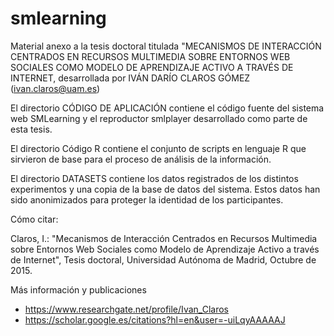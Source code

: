# smlearning

Material anexo a la tesis doctoral titulada "MECANISMOS DE INTERACCIÓN CENTRADOS EN RECURSOS MULTIMEDIA SOBRE ENTORNOS WEB SOCIALES COMO MODELO DE APRENDIZAJE ACTIVO A TRAVÉS DE INTERNET, desarrollada por IVÁN DARÍO CLAROS GÓMEZ (ivan.claros@uam.es)

El directorio CÓDIGO DE APLICACIÓN contiene el código fuente del sistema web SMLearning y el reproductor smlplayer desarrollado como parte de esta tesis. 

El directorio Código R contiene el conjunto de scripts en lenguaje R que sirvieron de base para el proceso de análisis de la información. 

El directorio DATASETS contiene los datos registrados de los distintos experimentos y una copia de la base de datos del sistema. Estos datos han sido anonimizados para proteger la identidad de los participantes. 

Cómo citar:

Claros, I.: "Mecanismos de Interacción Centrados en Recursos Multimedia sobre Entornos Web Sociales como Modelo de Aprendizaje Activo a través de Internet", Tesis doctoral, Universidad Autónoma de Madrid, Octubre de 2015.

Más información y publicaciones

- https://www.researchgate.net/profile/Ivan_Claros
- https://scholar.google.es/citations?hl=en&user=-uiLqyAAAAAJ


